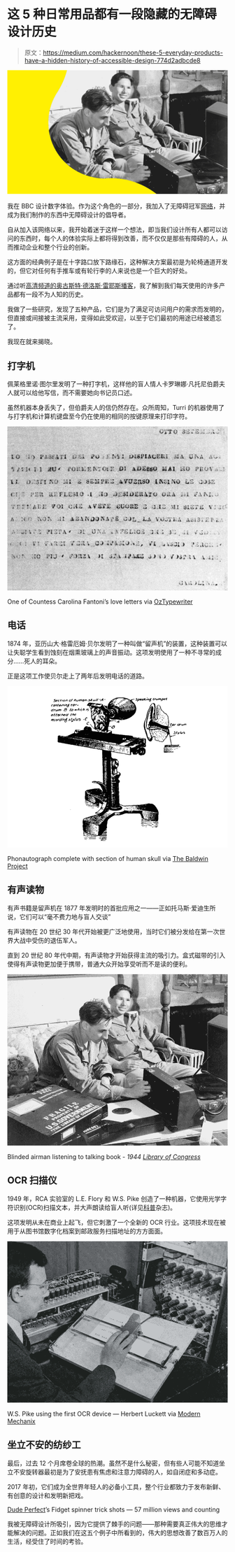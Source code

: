 # 这 5 种日常用品都有一段隐藏的无障碍设计历史

> 原文：<https://medium.com/hackernoon/these-5-everyday-products-have-a-hidden-history-of-accessible-design-774d2adbcde8>

![](img/003c97842c371617c3852b901c87cd3d.png)

我在 BBC 设计数字体验。作为这个角色的一部分，我加入了无障碍冠军[网络](https://hackernoon.com/tagged/network)，并成为我们制作的东西中无障碍设计的倡导者。

自从加入该网络以来，我开始着迷于这样一个想法，即当我们设计所有人都可以访问的东西时，每个人的体验实际上都将得到改善，而不仅仅是那些有障碍的人，从而推动企业和整个行业的创新。

这方面的经典例子是在十字路口放下路缘石，这种解决方案最初是为轮椅通道开发的，但它对任何有手推车或有轮行李的人来说也是一个巨大的好处。

通过听[高清频道的奥古斯特·德洛斯·雷耶斯播客](https://www.highresolution.design/22-august-de-los-reyes-pinterest/0j09mvu7y8rezwlhkczqf6qrywenxy)，我了解到我们每天使用的许多产品都有一段不为人知的历史。

我做了一些研究，发现了五种产品，它们是为了满足可访问用户的需求而发明的，但直接或间接被主流采用，变得如此受欢迎，以至于它们最初的用途已经被遗忘了。

我现在就来揭晓。

## 打字机

佩莱格里诺·图尔里发明了一种打字机，这样他的盲人情人卡罗琳娜·凡托尼伯爵夫人就可以给他写信，而不需要她向书记员口述。

虽然机器本身丢失了，但伯爵夫人的信仍然存在。众所周知，Turri 的机器使用了与打字机和计算机键盘至今仍在使用的相同的按键原理来打印字符。

![](img/538605feb39313cb9927fb11f73ed9ce.png)

One of Countess Carolina Fantoni’s love letters via [OzTypewriter](http://oztypewriter.blogspot.co.uk/2014/05/put-black-in-for-me-carbon-paper-its.html)

## 电话

1874 年，亚历山大·格雷厄姆·贝尔发明了一种叫做“留声机”的装置，这种装置可以让失聪学生看到蚀刻在烟熏玻璃上的声音振动。这项发明使用了一种不寻常的成分……死人的耳朵。

正是这项工作使贝尔走上了两年后发明电话的道路。

![](img/0da446c978935dd405bdbae34f6da271.png)

Phonautograph complete with section of human skull via [The Baldwin Project](http://www.mainlesson.com/display.php?author=bachman&book=inventors&story=bell)

## 有声读物

有声书籍是留声机在 1877 年发明时的首批应用之一——正如托马斯·爱迪生所说，它们可以“毫不费力地与盲人交谈”

有声读物在 20 世纪 30 年代开始被更广泛地使用，当时它们被分发给在第一次世界大战中受伤的退伍军人。

直到 20 世纪 80 年代中期，有声读物才开始获得主流的吸引力。盒式磁带的引入使得有声读物更加便于携带，普通大众开始享受听而不是读的便利。

![](img/bc955255e700e4931c7ee27f84ad63f3.png)

Blinded airman listening to talking book - *1944* [*Library of Congress*](http://www.loc.gov/pictures/item/93505800/)

## OCR 扫描仪

1949 年，RCA 实验室的 L.E. Flory 和 W.S. Pike 创造了一种机器，它使用光学字符识别(OCR)扫描文本，并大声朗读给盲人听(详见[科普](http://books.google.com/books?id=pCQDAAAAMBAJ&lpg=PA125&ots=3cnACr-VKH&dq=1949%20rca%20scanner%20blind&pg=PA125#v=onepage&q&f=false)杂志)。

这项发明从未在商业上起飞，但它刺激了一个全新的 OCR 行业。这项技术现在被用于从图书馆数字化档案到邮政服务扫描地址的方方面面。

![](img/3093ff6144bd23560209709db0a8f1cd.png)

W.S. Pike using the first OCR device — Herbert Luckett via [Modern Mechanix](http://blog.modernmechanix.com/early-ocr/)

## 坐立不安的纺纱工

最后，过去 12 个月席卷全球的热潮。虽然不是什么秘密，但有些人可能不知道坐立不安旋转器最初是为了安抚患有焦虑和注意力障碍的人，如自闭症和多动症。

2017 年初，它们成为全世界年轻人的必备小工具，整个行业都致力于发布新鲜、有创意的设计和发明新把戏。

[Dude Perfect](https://www.youtube.com/watch?v=3J6o7hcm8bE)’s Fidget spinner trick shots — 57 million views and counting

我被无障碍设计所吸引，因为它提供了棘手的问题——那种需要真正伟大的思维才能解决的问题。正如我们在这五个例子中所看到的，伟大的思想改善了数百万人的生活，经受住了时间的考验。
